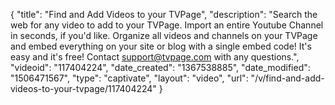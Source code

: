 {
    "title": "Find and Add Videos to your TVPage",
    "description": "Search the web for any video to add to your TVPage. Import an entire Youtube Channel in seconds, if you'd like. Organize all videos and channels on your TVPage and embed everything on your site or blog with a single embed code! It's easy and it's free! Contact support@tvpage.com with any questions.",
    "videoid": "117404224",
    "date_created": "1367538885",
    "date_modified": "1506471567",
    "type": "captivate",
    "layout": "video",
    "url": "\/v\/find-and-add-videos-to-your-tvpage\/117404224"
}